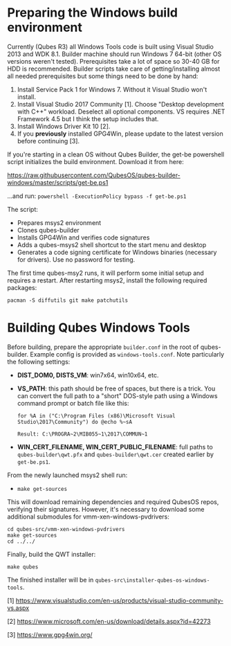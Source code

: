 Preparing the Windows build environment
=======================================

Currently (Qubes R3) all Windows Tools code is built using Visual Studio 2013 and WDK 8.1. Builder machine should run Windows 7 64-bit (other OS versions weren't tested). Prerequisites take a lot of space so 30-40 GB for HDD is recommended.
Builder scripts take care of getting/installing almost all needed prerequisites but some things need to be done by hand:

1. Install Service Pack 1 for Windows 7. Without it Visual Studio won't install.
2. Install Visual Studio 2017 Community [1]. Choose "Desktop development with C++" workload. Deselect all optional components. VS requires .NET Framework 4.5 but I think the setup includes that.
3. Install Windows Driver Kit 10 [2].
4. If you **previously** installed GPG4Win, please update to the latest version before continuing [3].

If you're starting in a clean OS without Qubes Builder, the get-be powershell script initializes the build environment. Download it from here:

https://raw.githubusercontent.com/QubesOS/qubes-builder-windows/master/scripts/get-be.ps1

...and run:
`powershell -ExecutionPolicy bypass -f get-be.ps1`

The script:

* Prepares msys2 environment
* Clones qubes-builder
* Installs GPG4Win and verifies code signatures
* Adds a qubes-msys2 shell shortcut to the start menu and desktop
* Generates a code signing certificate for Windows binaries (necessary for drivers). Use no password for testing.

The first time qubes-msy2 runs, it will perform some initial setup and requires a restart. After restarting msys2, install the following required packages:

`pacman -S diffutils git make patchutils`

Building Qubes Windows Tools
============================

Before building, prepare the appropriate `builder.conf` in the root of qubes-builder. Example config is provided as `windows-tools.conf`. Note particularly the following settings:

* **DIST_DOM0, DISTS_VM**: win7x64, win10x64, etc.
* **VS_PATH**: this path should be free of spaces, but there is a trick. You can convert the full path to a "short" DOS-style path using a Windows command prompt or batch file like this:

    ```
    for %A in ("C:\Program Files (x86)\Microsoft Visual Studio\2017\Community") do @echo %~sA

    Result: C:\PROGRA~2\MIB055~1\2017\COMMUN~1
    ```
        
* **WIN_CERT_FILENAME, WIN_CERT_PUBLIC_FILENAME**: full paths to `qubes-builder\qwt.pfx` and `qubes-builder\qwt.cer` created earlier by `get-be.ps1`.


From the newly launched msys2 shell run:

* `make get-sources`

This will download remaining dependencies and required QubesOS repos, verifying their signatures. However, it's necessary to download some additional submodules for vmm-xen-windows-pvdrivers:

```
cd qubes-src/vmm-xen-windows-pvdrivers
make get-sources
cd ../../
```

Finally, build the QWT installer:

`make qubes`

The finished installer will be in `qubes-src\installer-qubes-os-windows-tools`.

[1] https://www.visualstudio.com/en-us/products/visual-studio-community-vs.aspx

[2] https://www.microsoft.com/en-us/download/details.aspx?id=42273

[3] https://www.gpg4win.org/
